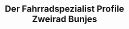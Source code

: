 ---
title: "Der Fahrradspezialist Profile Zweirad Bunjes"
url: /oldenburg/der-fahrradspezialist-profile-zweirad-bunjes/
shop: Fahrrad
---